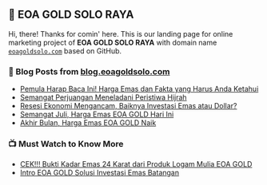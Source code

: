 ## 🏦 EOA GOLD SOLO RAYA

Hi, there! Thanks for comin' here. This is our landing page for online marketing project of **EOA GOLD SOLO RAYA** with domain name [`eoagoldsolo.com`](https://eoagoldsolo.com/) based on GitHub.

### 📖 Blog Posts from <a href='https://blog.eoagoldsolo.com/' title='Blog EOA GOLD SOLO RAYA' target='_blank'>blog.eoagoldsolo.com</a>
<!-- BLOGGER:START -->
- [Pemula Harap Baca Ini! Harga Emas dan Fakta yang Harus Anda Ketahui](https://www.eoagoldsolo.com/2020/08/harga-emas-dan-fakta-yang-harus-anda-ketahui-tentangnya.html)
- [Semangat Perjuangan Meneladani Peristiwa Hijrah](https://www.eoagoldsolo.com/2020/08/semangat-perjuangan-meneladani-peristiwa-hijrah.html)
- [Resesi Ekonomi Mengancam, Baiknya Investasi Emas atau Dollar?](https://www.eoagoldsolo.com/2020/08/resesi-ekonomi-mengancam-baiknya-investasi-emas-atau-dollar.html)
- [Semangat Juli, Harga Emas EOA GOLD Hari Ini](https://www.eoagoldsolo.com/2020/07/semangat-juli-harga-emas-eoa-gold-hari-ini.html)
- [Akhir Bulan, Harga Emas EOA GOLD Naik](https://www.eoagoldsolo.com/2020/06/akhir-bulan-harga-emas-eoa-gold-naik.html)
<!-- BLOGGER:END -->

### 📺 Must Watch to Know More
<!-- YOUTUBE:START -->
- [CEK!!! Bukti Kadar Emas 24 Karat dari Produk Logam Mulia EOA GOLD](https://www.youtube.com/watch?v=mbBxdVca65Q)
- [Intro EOA GOLD Solusi Investasi Emas Batangan](https://www.youtube.com/watch?v=EpYvNeZIVwU)
<!-- YOUTUBE:END -->
